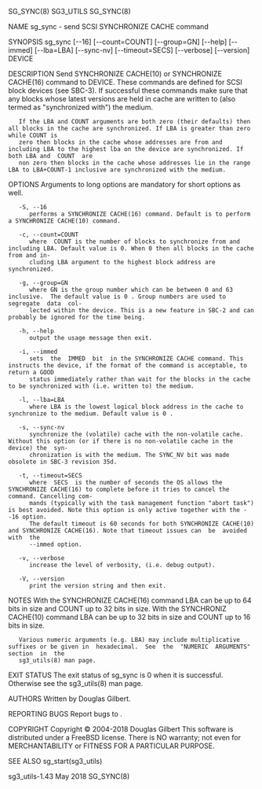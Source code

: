 SG_SYNC(8)								   SG3_UTILS								    SG_SYNC(8)

NAME
       sg_sync - send SCSI SYNCHRONIZE CACHE command

SYNOPSIS
       sg_sync [--16] [--count=COUNT] [--group=GN] [--help] [--immed] [--lba=LBA] [--sync-nv] [--timeout=SECS] [--verbose] [--version] DEVICE

DESCRIPTION
       Send  SYNCHRONIZE  CACHE(10)  or SYNCHRONIZE CACHE(16) command to DEVICE.  These commands are defined for SCSI block devices (see SBC-3). If successful
       these commands make sure that any blocks whose latest versions are held in cache are written to (also termed as "synchronized with") the medium.

       If the LBA and COUNT arguments are both zero (their defaults) then all blocks in the cache are synchronized. If LBA is greater than zero while COUNT is
       zero then blocks in the cache whose addresses are from and including LBA to the highest lba on the device are synchronized. If both LBA and  COUNT  are
       non zero then blocks in the cache whose addresses lie in the range LBA to LBA+COUNT-1 inclusive are synchronized with the medium.

OPTIONS
       Arguments to long options are mandatory for short options as well.

       -S, --16
	      performs a SYNCHRONIZE CACHE(16) command. Default is to perform a SYNCHRONIZE CACHE(10) command.

       -c, --count=COUNT
	      where  COUNT is the number of blocks to synchronize from and including LBA. Default value is 0. When 0 then all blocks in the cache from and in‐
	      cluding LBA argument to the highest block address are synchronized.

       -g, --group=GN
	      where GN is the group number which can be between 0 and 63 inclusive.  The default value is 0 . Group numbers are used to	 segregate  data  col‐
	      lected within the device. This is a new feature in SBC-2 and can probably be ignored for the time being.

       -h, --help
	      output the usage message then exit.

       -i, --immed
	      sets  the	 IMMED	bit  in the SYNCHRONIZE CACHE command. This instructs the device, if the format of the command is acceptable, to return a GOOD
	      status immediately rather than wait for the blocks in the cache to be synchronized with (i.e. written to) the medium.

       -l, --lba=LBA
	      where LBA is the lowest logical block address in the cache to synchronize to the medium. Default value is 0 .

       -s, --sync-nv
	      synchronize the (volatile) cache with the non-volatile cache. Without this option (or if there is no non-volatile cache in the device) the  syn‐
	      chronization is with the medium. The SYNC_NV bit was made obsolete in SBC-3 revision 35d.

       -t, --timeout=SECS
	      where  SECS  is the number of seconds the OS allows the SYNCHRONIZE CACHE(16) to complete before it tries to cancel the command. Cancelling com‐
	      mands (typically with the task management function "abort task") is best avoided. Note this option is only active together with the --16 option.
	      The default timeout is 60 seconds for both SYNCHRONIZE CACHE(10) and SYNCHRONIZE CACHE(16). Note that timeout issues can	be  avoided  with  the
	      --immed option.

       -v, --verbose
	      increase the level of verbosity, (i.e. debug output).

       -V, --version
	      print the version string and then exit.

NOTES
       With  the SYNCHRONIZE CACHE(16) command LBA can be up to 64 bits in size and COUNT up to 32 bits in size. With the SYNCHRONIZ CACHE(10) command LBA can
       be up to 32 bits in size and COUNT up to 16 bits in size.

       Various numeric arguments (e.g. LBA) may include multiplicative suffixes or be given in	hexadecimal.  See  the	"NUMERIC  ARGUMENTS"  section  in  the
       sg3_utils(8) man page.

EXIT STATUS
       The exit status of sg_sync is 0 when it is successful. Otherwise see the sg3_utils(8) man page.

AUTHORS
       Written by Douglas Gilbert.

REPORTING BUGS
       Report bugs to <dgilbert at interlog dot com>.

COPYRIGHT
       Copyright © 2004-2018 Douglas Gilbert
       This software is distributed under a FreeBSD license. There is NO warranty; not even for MERCHANTABILITY or FITNESS FOR A PARTICULAR PURPOSE.

SEE ALSO
       sg_start(sg3_utils)

sg3_utils-1.43								   May 2018								    SG_SYNC(8)
